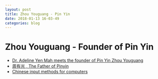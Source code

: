 ```yaml
---
layout: post
title: Zhou Youguang - Pin Yin
date: 2018-01-13 16-03-49
categories: blog
---
```


# Zhou Youguang - Founder of Pin Yin
- [Dr. Adeline Yen Mah meets the founder of Pin Yin Zhou Youguang](https://www.youtube.com/watch?v=ELPdQqlUi1A)
- [周有光 , The Father of Pinyin](https://www.youtube.com/watch?v=T7Bi_DVFecE)
- [Chinese input methods for computers](https://en.wikipedia.org/wiki/Chinese_input_methods_for_computers)